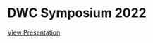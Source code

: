 # DWC Symposium 2022
[View Presentation](https://mchilcott.github.io/DWCBosonicLight/presentation/)
